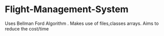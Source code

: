 # Flight-Management-System
Uses Bellman Ford Algorithm .
Makes use of files,classes arrays.
Aims to reduce the cost/time
